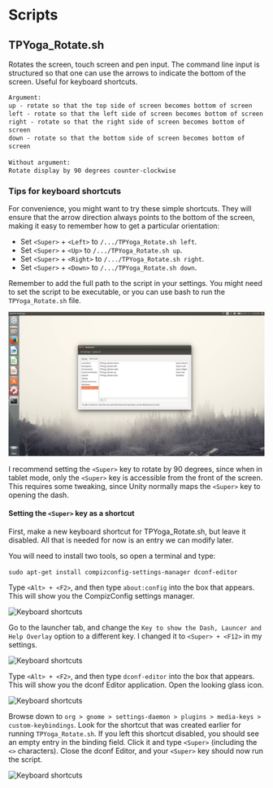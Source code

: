 Scripts
=======

TPYoga_Rotate.sh
----------------

Rotates the screen, touch screen and pen input. The command line input is structured so that one can use the arrows to indicate the bottom of the screen. Useful for keyboard shortcuts.


```
Argument:
up - rotate so that the top side of screen becomes bottom of screen
left - rotate so that the left side of screen becomes bottom of screen
right - rotate so that the right side of screen becomes bottom of screen
down - rotate so that the bottom side of screen becomes bottom of screen

Without argument:
Rotate display by 90 degrees counter-clockwise
```

### Tips for keyboard shortcuts

For convenience, you might want to try these simple shortcuts. They will ensure that the arrow direction always points to the bottom of the screen, making it easy to remember how to get a particular orientation:

* Set `<Super>` + `<Left>` to `/.../TPYoga_Rotate.sh left`.
* Set `<Super>` + `<Up>` to `/.../TPYoga_Rotate.sh up`.
* Set `<Super>` + `<Right>` to `/.../TPYoga_Rotate.sh right`.
* Set `<Super>` + `<Down>` to `/.../TPYoga_Rotate.sh down`.

Remember to add the full path to the script in your settings. You might need to set the script to be executable, or you can use bash to run the `TPYoga_Rotate.sh` file.

![Keyboard shortcuts](./images/rotation_keyboard_shortcuts.png?raw=true "Rotation shortcuts.")

I recommend setting the `<Super>` key to rotate by 90 degrees, since when in tablet mode, only the `<Super>` key is accessible from the front of the screen. This requires some tweaking, since Unity normally maps the `<Super>` key to opening the dash. 

#### Setting the `<Super>` key as a shortcut

First, make a new keyboard shortcut for TPYoga_Rotate.sh, but leave it disabled. All that is needed for now is an entry we can modify later.

You will need to install two tools, so open a terminal and type:

```sudo apt-get install compizconfig-settings-manager dconf-editor```

Type `<Alt> + <F2>`, and then type `about:config` into the box that appears. This will show you the CompizConfig settings manager.

![Keyboard shortcuts](./images/aboutconfig.png?raw=true "Rotation shortcuts.")

Go to the launcher tab, and change the `Key to show the Dash, Launcer and Help Overlay` option to a different key. I changed it to `<Super> + <F12>` in my settings.

![Keyboard shortcuts](./images/settingsmanager.png?raw=true "Rotation shortcuts.")

Type `<Alt> + <F2>`, and then type `dconf-editor` into the box that appears. This will show you the dconf Editor application. Open the looking glass icon.

![Keyboard shortcuts](./images/dconfeditor.png?raw=true "Rotation shortcuts.")

Browse down to `org > gnome > settings-daemon > plugins > media-keys > custom-keybindings`. Look for the shortcut that was created earlier for running `TPYoga_Rotate.sh`. If you left this shortcut disabled, you should see an empty entry in the binding field. Click it and type `<Super>` (including the `<>` characters). Close the dconf Editor, and your  `<Super>` key should now run the script.

![Keyboard shortcuts](./images/dconf_binding.png?raw=true "Rotation shortcuts.")

